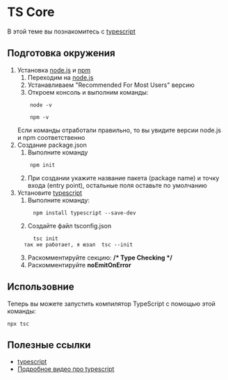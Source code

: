 # TS Core
В этой теме вы познакомитесь с [typescript](https://www.typescriptlang.org/)

## Подготовка окружения
1. Установка [node.js](https://nodejs.org/en) и [npm](https://www.npmjs.com/)
    1. Переходим на [node.js](https://nodejs.org/en)
    2. Устанавливаем "Recommended For Most Users" версию
    3. Откроем консоль и выполним команды:
    ```
        node -v
    ```
    ```
        npm -v
    ```
   Если команды отработали правильно, то вы увидите версии node.js и npm соответственно
2. Создание package.json
    1. Выполните команду
    ```
        npm init
    ```
    2. При создании укажите название пакета (package name) и точку входа (entry point), остальные поля оставьте по умолчанию
3. Установите [typescript](https://www.typescriptlang.org/)
    1. Выполните команду:
   ```
        npm install typescript --save-dev
   ``` 
    2. Создайте файл tsconfig.json
   ```
        tsc init
     так не работает, я юзал  tsc --init
   ```
    3. Раскомментируйте секцию: __/* Type Checking */__
    4. Раскомментируйте __noEmitOnError__

## Использовние

Теперь вы можете запустить компилятор TypeScript с помощью этой команды:

```
npx tsc
```

## Полезные ссылки
- [typescript](https://www.typescriptlang.org/)
- [Подробное видео про typescript](https://www.youtube.com/watch?v=7NU6K4170As&list=PLqKQF2ojwm3nW-cQeSER79xdpK3vL5c-g)
